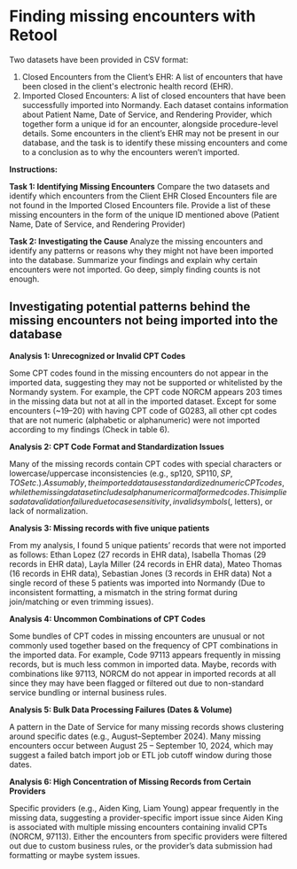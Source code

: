# Finding missing encounters with Retool #

Two datasets have been provided in CSV format:
1) Closed Encounters from the Clientʼs EHR: A list of encounters that have been closed in the client's electronic health record (EHR).
2) Imported Closed Encounters: A list of closed encounters that have been successfully imported into Normandy. Each dataset contains information about Patient Name, Date of Service, and Rendering Provider, which together form a unique id for an encounter, alongside procedure-level details. Some encounters in the clientʼs EHR may not be present in our database, and the task is to identify these missing encounters and come to a conclusion as to why the encounters werenʼt imported.

**Instructions:**

**Task 1: Identifying Missing Encounters**
	Compare the two datasets and identify which encounters from the Client EHR Closed Encounters file are not found in the Imported Closed Encounters file.
	Provide a list of these missing encounters in the form of the unique ID mentioned above Patient Name, Date of Service, and Rendering Provider)

**Task 2: Investigating the Cause**
	Analyze the missing encounters and identify any patterns or reasons why they might not have been imported into the database.
	Summarize your findings and explain why certain encounters were not imported.
		Go deep, simply finding counts is not enough.


## Investigating potential patterns behind the missing encounters not being imported into the database ##


**Analysis 1: Unrecognized or Invalid CPT Codes**

Some CPT codes found in the missing encounters do not appear in the imported data, suggesting they may not be supported or whitelisted by the Normandy system. For example, the CPT code NORCM appears 203 times in the missing data but not at all in the imported dataset.
Except for some encounters (~19–20) with having CPT code of G0283, all other cpt codes that are not numeric (alphabetic or alphanumeric) were not imported according to my findings (Check in table 6).

**Analysis 2: CPT Code Format and Standardization Issues**

Many of the missing records contain CPT codes with special characters or lowercase/uppercase inconsistencies (e.g., sp120, SP$110, SP, TOS etc.). Assumably, the imported data uses standardized numeric CPT codes, while the missing dataset includes alphanumeric or malformed codes. This implies a data validation failure due to case sensitivity, invalid symbols ($, letters), or lack of normalization.

**Analysis 3: Missing records with five unique patients**

From my analysis, I found 5 unique patients’ records that were not imported as follows:
Ethan Lopez (27 records in EHR data),
Isabella Thomas (29 records in EHR data),
Layla Miller (24 records in EHR data),
Mateo Thomas (16 records in EHR data),
Sebastian Jones (3 records in EHR data)
Not a single record of these 5 patients was imported into Normandy (Due to inconsistent formatting, a mismatch in the string format during join/matching or even trimming issues).

**Analysis 4: Uncommon Combinations of CPT Codes**

Some bundles of CPT codes in missing encounters are unusual or not commonly used together based on the frequency of CPT combinations in the imported data. For example, Code 97113 appears frequently in missing records, but is much less common in imported data. Maybe, records with combinations like 97113, NORCM do not appear in imported records at all since they may have been flagged or filtered out due to non-standard service bundling or internal business rules.

**Analysis 5: Bulk Data Processing Failures (Dates & Volume)**

A pattern in the Date of Service for many missing records shows clustering around specific dates (e.g., August–September 2024). Many missing encounters occur between August 25 – September 10, 2024, which may suggest a failed batch import job or ETL job cutoff window during those dates.

**Analysis 6: High Concentration of Missing Records from Certain Providers**

Specific providers (e.g., Aiden King, Liam Young) appear frequently in the missing data, suggesting a provider-specific import issue since Aiden King is associated with multiple missing encounters containing invalid CPTs (NORCM, 97113). Either the encounters from specific providers were filtered out due to custom business rules, or the provider’s data submission had formatting or maybe system issues.
